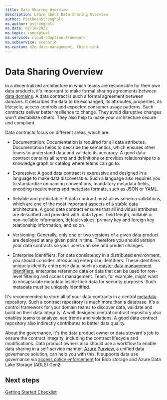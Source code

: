 ```yaml
---
title: Data Sharing Overview
description: Learn about Data Sharing Overview
author: PietheinStrengholt
ms.author: pstrengholt
ms.date: 02/18/2022
ms.topic: conceptual
ms.service: cloud-adoption-framework
ms.subservice: scenario
ms.custom: e2e-data-management, think-tank
---
```


# Data Sharing Overview

In a decentralized architecture in which teams are responsible for their own data products, it's important to make formal sharing agreements between [data domains](./data-domains.md). A data contract is such a formal agreement between domains. It describes the data to be exchanged, its attributes, properties, its lifecycle, access controls and expected consumer usage patterns. Such contracts deliver better resilience to change. They avoid disruptive changes won't destabilize others. They also help to make your architecture secure and compliant.

Data contracts focus on different areas, which are:

- Documentation: Documentation is required for all data attributes. Documentation helps to describe the semantics, which ensures other teams to understand data and validate its accuracy. A good data contract contains all terms and definitions or provides relationships to a knowledge graph or catalog where teams can go to.

- Expressive: A good data contract is expressive and designed in a language to make data discoverable. Such a language also requires you to standardize on naming conventions, mandatory metadata fields, encoding requirements and metadata formats, such as JSON or YAML.

- Reliable and predictable: A data contract must allow schema validations, which are one of the most important aspects of a stable data architecture. A good data contract ensures that all individual attributes are described and provided with: data types, field length, nullable or non-nullable information, default values, primary key and foreign key relationship information, and so on.

- Versioning: Generally, only one or two versions of a given data product are deployed at any given point in time. Therefore you should version your data contracts so your users can see and predict changes.

- Enterprise identifiers: For data consistency in a distributed environment, you should consider introducing enterprise identifiers. These identifiers uniquely identify enterprise data, such as [master data management identifiers](./data-mesh-master-data-management.md), enterprise reference data or data that can be used for row-level filtering and access management. Team, for example, might want to encapsulate metadata inside their data for security purposes. Such metadata must be uniquely identified.

It's recommended to store all of your data contracts in a central [metadata](../govern-metadata-standards.md) repository. Such a contract repository is much more than a database. It's a control framework for your domain teams to discover data, validate and build on their data integrity. A well designed central contract repository also enables teams to analyze, see trends and violations. A good data contract repository also indirectly contributes to better data quality.

About the governance, it's the data product owner or data steward's job to ensure the contract integrity, including the contract lifecycle and modifications. Data product owners also should use a workflow to enable data sharing in a self-service manner. [Azure Purview](/azure/purview), a unified data governance solution, can help you with this. It supports data use governance via [access policy enforcement](/azure/purview/tutorial-data-owner-policies-storage) for Blob storage and Azure Data Lake Storage (ADLS) Gen2.

## Next steps

[Getting Started Checklist](data-mesh-checklist.md)
